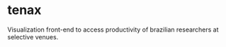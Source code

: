 # tenax
Visualization front-end to access productivity of brazilian researchers at selective venues.
